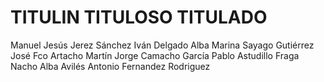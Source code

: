 # TITULIN TITULOSO TITULADO

Manuel Jesús Jerez Sánchez
Iván Delgado Alba
Marina Sayago Gutiérrez
José Fco Artacho Martín
Jorge Camacho García
Pablo Astudillo Fraga
Nacho Alba Avilés
Antonio Fernandez Rodriguez

